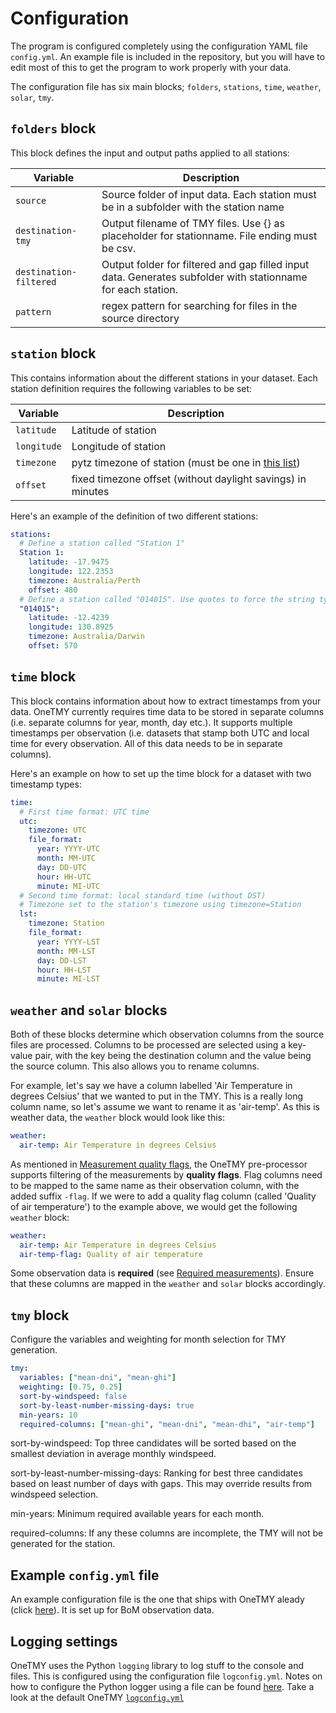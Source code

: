 # Configuration

The program is configured completely using the configuration YAML file `config.yml`. An example file is included in the repository, but you will have to edit most of this to get the program to work properly with your data.

The configuration file has six main blocks; `folders`, `stations`, `time`, `weather`, `solar`, `tmy`.

## `folders` block
This block defines the input and output paths applied to all stations:

| Variable    | Description                                                   |
|-------------|---------------------------------------------------------------|
| `source`    | Source folder of input data. Each station must be in a subfolder with the station name |
| `destination-tmy` | Output filename of TMY files. Use {} as placeholder for stationname. File ending must be csv. |
| `destination-filtered`  | Output folder for filtered and gap filled input data. Generates subfolder with stationname for each station. |
| `pattern`    | regex pattern for searching for files in the source directory |

## `station` block
This contains information about the different stations in your dataset. Each station definition requires the following variables to be set:

| Variable    | Description                                                   |
|-------------|---------------------------------------------------------------|
| `latitude`  | Latitude of station                                           |
| `longitude` | Longitude of station                                          |
| `timezone`  | pytz timezone of station (must be one in [this list][ref1])   |
| `offset`    | fixed timezone offset (without daylight savings) in minutes   |

[ref1]: https://stackoverflow.com/questions/13866926/is-there-a-list-of-pytz-timezones

Here's an example of the definition of two different stations:

```yaml
stations:
  # Define a station called "Station 1"
  Station 1:
    latitude: -17.9475
    longitude: 122.2353
    timezone: Australia/Perth
	offset: 480
  # Define a station called "014015". Use quotes to force the string type
  "014015":
    latitude: -12.4239
    longitude: 130.8925
    timezone: Australia/Darwin
	offset: 570
```

## `time` block

This block contains information about how to extract timestamps from your data. OneTMY currently requires time data to be stored in separate columns (i.e. separate columns for year, month, day etc.). It supports multiple timestamps per observation (i.e. datasets that stamp both UTC and local time for every observation. All of this data needs to be in separate columns).

Here's an example on how to set up the time block for a dataset with two timestamp types:

```yaml
time:
  # First time format: UTC time
  utc:
    timezone: UTC
    file_format:
      year: YYYY-UTC
      month: MM-UTC
      day: DD-UTC
      hour: HH-UTC
      minute: MI-UTC
  # Second time format: local standard time (without DST)
  # Timezone set to the station's timezone using timezone=Station
  lst:
    timezone: Station
    file_format:
      year: YYYY-LST
      month: MM-LST
      day: DD-LST
      hour: HH-LST
      minute: MI-LST
```

## `weather` and `solar` blocks

Both of these blocks determine which observation columns from the source files are processed. Columns to be processed are selected using a key-value pair, with the key being the destination column and the value being the source column. This also allows you to rename columns.

For example, let's say we have a column labelled 'Air Temperature in degrees Celsius' that we wanted to put in the TMY. This is a really long column name, so let's assume we want to rename it as 'air-temp'. As this is weather data, the `weather` block would look like this:

```yaml
weather:
  air-temp: Air Temperature in degrees Celsius
```

As mentioned in [Measurement quality flags](data_requirements.md#measurement_quality_flags), the OneTMY pre-processor supports filtering of the measurements by **quality flags**. Flag columns need to be mapped to the same name as their observation column, with the added suffix `-flag`. If we were to add a quality flag column (called 'Quality of air temperature') to the example above, we would get the following `weather` block:

```yaml
weather:
  air-temp: Air Temperature in degrees Celsius
  air-temp-flag: Quality of air temperature
```

Some observation data is **required** (see [Required measurements](data_requirements.md#required_measurements)). Ensure that these columns are mapped in the `weather` and `solar` blocks accordingly.

## `tmy` block

Configure the variables and weighting for month selection for TMY generation.

```yaml
tmy:
  variables: ["mean-dni", "mean-ghi"]
  weighting: [0.75, 0.25]
  sort-by-windspeed: false
  sort-by-least-number-missing-days: true
  min-years: 10
  required-columns: ["mean-ghi", "mean-dni", "mean-dhi", "air-temp"]
```

sort-by-windspeed: Top three candidates will be sorted based on the smallest deviation in average monthly windspeed.

sort-by-least-number-missing-days: Ranking for best three candidates based on least number of days with gaps. This may override results from windspeed selection.

min-years: Minimum required available years for each month.

required-columns: If any these columns are incomplete, the TMY will not be generated for the station.

## Example `config.yml` file

An example configuration file is the one that ships with OneTMY aleady (click [here](src/config.yml)). It is set up for BoM observation data.

## Logging settings

OneTMY uses the Python `logging` library to log stuff to the console and files. This is configured using the configuration file `logconfig.yml`. Notes on how to configure the Python logger using a file can be found [here](https://docs.python.org/3/library/logging.config.html#logging-config-fileformat). Take a look at the default OneTMY [`logconfig.yml`](src/logconfig.yml)
